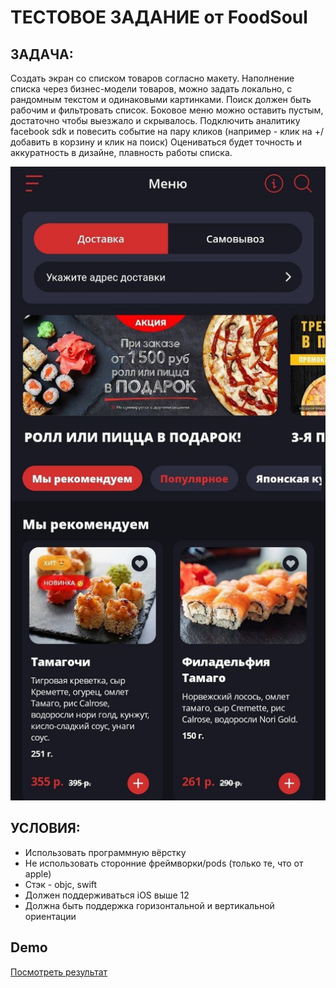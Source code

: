 # ТЕСТОВОЕ ЗАДАНИЕ от FoodSoul

## ЗАДАЧА:
Создать экран со списком товаров согласно макету.
Наполнение списка через бизнес-модели товаров, можно задать локально, с рандомным текстом и одинаковыми картинками. Поиск должен быть рабочим и фильтровать список. Боковое меню можно оставить пустым, достаточно чтобы выезжало и скрывалось.
Подключить аналитику facebook sdk и повесить событие на пару кликов (например - клик на +/добавить в корзину и клик на поиск)
Оцениваться будет точность и аккуратность в дизайне, плавность работы списка. 

[![Изображение задания](./taskImage.jpg)](#)

## УСЛОВИЯ:
- Использовать программную вёрстку
- Не использовать сторонние фреймворки/pods (только те, что от apple)
- Стэк - objc, swift
- Должен поддерживаться iOS выше 12
- Должна быть поддержка горизонтальной и вертикальной ориентации

## Demo
[Посмотреть результат](https://gitlab.com/ilyadark1/testtask_foodsoul/-/blob/main/Demo.MP4?ref_type=heads)

